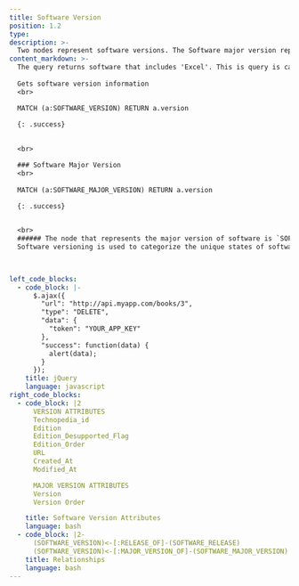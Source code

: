 ```yaml
---
title: Software Version
position: 1.2
type: 
description: >-
  Two nodes represent software versions. The Software major version represents the major version attributes and the software version represents the attributes that are associated with child versions of the parent major version.
content_markdown: >-
  The query returns software that includes 'Excel'. This is query is case sensitive.
  
  Gets software version information
  <br>

  MATCH (a:SOFTWARE_VERSION) RETURN a.version
  
  {: .success} 

  
  <br>

  ### Software Major Version
  <br>
  
  MATCH (a:SOFTWARE_MAJOR_VERSION) RETURN a.version
  
  {: .success} 


  <br>
  ###### The node that represents the major version of software is `SOFTWARE_MAJOR_VERSION`.
  Software versioning is used to categorize the unique states of software as it is developed and released. The version identifier might be a word, or a number, or inlcude both. For example, version 1.0 is often used to represent the initial release of a software product.


  
left_code_blocks:
  - code_block: |-
      $.ajax({
        "url": "http://api.myapp.com/books/3",
        "type": "DELETE",
        "data": {
          "token": "YOUR_APP_KEY"
        },
        "success": function(data) {
          alert(data);
        }
      });
    title: jQuery
    language: javascript
right_code_blocks:
  - code_block: |2
      VERSION ATTRIBUTES
      Technopedia_id
      Edition
      Edition_Desupported_Flag
      Edition_Order
      URL
      Created_At
      Modified_At

      MAJOR VERSION ATTRIBUTES
      Version
      Version Order

    title: Software Version Attributes
    language: bash
  - code_block: |2-
      (SOFTWARE_VERSION)<-[:RELEASE_OF]-(SOFTWARE_RELEASE)
      (SOFTWARE_VERSION)<-[:MAJOR_VERSION_OF]-(SOFTWARE_MAJOR_VERSION)
    title: Relationships
    language: bash
---
```


